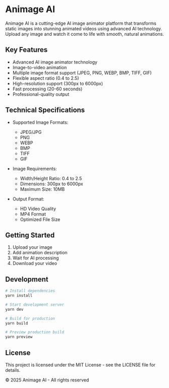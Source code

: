 # Animage AI

Animage AI is a cutting-edge AI image animator platform that transforms static images into stunning animated videos using advanced AI technology. Upload any image and watch it come to life with smooth, natural animations.

## Key Features

- Advanced AI image animator technology
- Image-to-video animation
- Multiple image format support (JPEG, PNG, WEBP, BMP, TIFF, GIF)
- Flexible aspect ratio (0.4 to 2.5)
- High-resolution support (300px to 6000px)
- Fast processing (20-60 seconds)
- Professional-quality output

## Technical Specifications

- Supported Image Formats:
  - JPEG/JPG
  - PNG
  - WEBP
  - BMP
  - TIFF
  - GIF

- Image Requirements:
  - Width/Height Ratio: 0.4 to 2.5
  - Dimensions: 300px to 6000px
  - Maximum Size: 10MB

- Output Format:
  - HD Video Quality
  - MP4 Format
  - Optimized File Size

## Getting Started

1. Upload your image
2. Add animation description
3. Wait for AI processing
4. Download your video

## Development

```bash
# Install dependencies
yarn install

# Start development server
yarn dev

# Build for production
yarn build

# Preview production build
yarn preview
```

## License

This project is licensed under the MIT License - see the LICENSE file for details.

© 2025 Animage AI - All rights reserved
